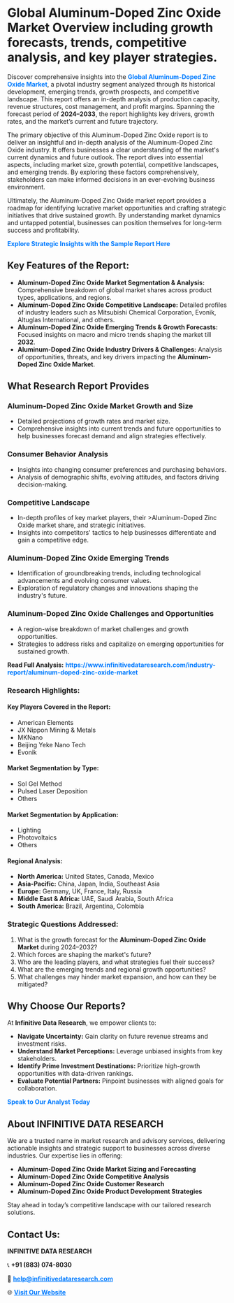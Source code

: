 <h1>Global Aluminum-Doped Zinc Oxide Market Overview including growth forecasts, trends, competitive analysis, and key player strategies.</h1>
<p>
Discover comprehensive insights into the 
<a href="https://www.infinitivedataresearch.com/industry-report/aluminum-doped-zinc-oxide-market" rel="dofollow" style="color: #007BFF; text-decoration: none;"><strong>Global Aluminum-Doped Zinc Oxide Market</strong></a>, a pivotal industry segment analyzed through its historical development, emerging trends, growth prospects, and competitive landscape. This report offers an in-depth analysis of production capacity, revenue structures, cost management, and profit margins. Spanning the forecast period of <strong>2024–2033</strong>, the report highlights key drivers, growth rates, and the market’s current and future trajectory.
</p>
<p>
The primary objective of this Aluminum-Doped Zinc Oxide report is to deliver an insightful and in-depth analysis of the Aluminum-Doped Zinc Oxide industry. It offers businesses a clear understanding of the market's current dynamics and future outlook. The report dives into essential aspects, including market size, growth potential, competitive landscapes, and emerging trends. By exploring these factors comprehensively, stakeholders can make informed decisions in an ever-evolving business environment.
</p>
<p>
Ultimately, the Aluminum-Doped Zinc Oxide market report provides a roadmap for identifying lucrative market opportunities and crafting strategic initiatives that drive sustained growth. By understanding market dynamics and untapped potential, businesses can position themselves for long-term success and profitability.
</p>
<p>
<a href="https://www.infinitivedataresearch.com/request-sample/reportId=105529" style="color: #007BFF; text-decoration: none;"><strong>Explore Strategic Insights with the Sample Report Here</strong></a>
</p>

<h2>Key Features of the Report:</h2>
<ul>
<li><strong>Aluminum-Doped Zinc Oxide Market Segmentation & Analysis:</strong> Comprehensive breakdown of global market shares across product types, applications, and regions.</li>
<li><strong>Aluminum-Doped Zinc Oxide Competitive Landscape:</strong> Detailed profiles of industry leaders such as Mitsubishi Chemical Corporation, Evonik, Altuglas International, and others.</li>
<li><strong>Aluminum-Doped Zinc Oxide Emerging Trends & Growth Forecasts:</strong> Focused insights on macro and micro trends shaping the market till <strong>2032</strong>.</li>
<li><strong>Aluminum-Doped Zinc Oxide Industry Drivers & Challenges:</strong> Analysis of opportunities, threats, and key drivers impacting the <strong>Aluminum-Doped Zinc Oxide Market</strong>.</li>
</ul>

<h2>What Research Report Provides</h2>
<h3>Aluminum-Doped Zinc Oxide Market Growth and Size</h3>
<ul>
<li>Detailed projections of growth rates and market size.</li>
<li>Comprehensive insights into current trends and future opportunities to help businesses forecast demand and align strategies effectively.</li>
</ul>

<h3>Consumer Behavior Analysis</h3>
<ul>
<li>Insights into changing consumer preferences and purchasing behaviors.</li>
<li>Analysis of demographic shifts, evolving attitudes, and factors driving decision-making.</li>
</ul>

<h3>Competitive Landscape</h3>
<ul>
<li>In-depth profiles of key market players, their >Aluminum-Doped Zinc Oxide market share, and strategic initiatives.</li>
<li>Insights into competitors' tactics to help businesses differentiate and gain a competitive edge.</li>
</ul>

<h3>Aluminum-Doped Zinc Oxide Emerging Trends</h3>
<ul>
<li>Identification of groundbreaking trends, including technological advancements and evolving consumer values.</li>
<li>Exploration of regulatory changes and innovations shaping the industry's future.</li>
</ul>

<h3>Aluminum-Doped Zinc Oxide Challenges and Opportunities</h3>
<ul>
<li>A region-wise breakdown of market challenges and growth opportunities.</li>
<li>Strategies to address risks and capitalize on emerging opportunities for sustained growth.</li>
</ul>
<p><strong>Read Full Analysis:</strong> <a href="https://www.infinitivedataresearch.com/industry-report/aluminum-doped-zinc-oxide-market" rel="dofollow" style="color: #007BFF; text-decoration: none;"><strong>https://www.infinitivedataresearch.com/industry-report/aluminum-doped-zinc-oxide-market</strong></a></p>
<h3>Research Highlights:</h3>
<h4>Key Players Covered in the Report:</h4>
<ul><li>American Elements</li><li>JX Nippon Mining &amp; Metals</li><li>MKNano</li><li>Beijing Yeke Nano Tech</li><li>Evonik</li></ul>
<h4>Market Segmentation by Type:</h4>
<ul><li>Sol Gel Method</li><li>Pulsed Laser Deposition</li><li>Others</li></ul>
<h4>Market Segmentation by Application:</h4>
<ul><li>Lighting</li><li>Photovoltaics</li><li>Others</li></ul>

<h4>Regional Analysis:</h4>
<ul>
<li><strong>North America:</strong> United States, Canada, Mexico</li>
<li><strong>Asia-Pacific:</strong> China, Japan, India, Southeast Asia</li>
<li><strong>Europe:</strong> Germany, UK, France, Italy, Russia</li>
<li><strong>Middle East & Africa:</strong> UAE, Saudi Arabia, South Africa</li>
<li><strong>South America:</strong> Brazil, Argentina, Colombia</li>
</ul>

<h3>Strategic Questions Addressed:</h3>
<ol>
<li>What is the growth forecast for the <strong>Aluminum-Doped Zinc Oxide Market</strong> during 2024–2032?</li>
<li>Which forces are shaping the market's future?</li>
<li>Who are the leading players, and what strategies fuel their success?</li>
<li>What are the emerging trends and regional growth opportunities?</li>
<li>What challenges may hinder market expansion, and how can they be mitigated?</li>
</ol>

<h2>Why Choose Our Reports?</h2>
<p>At <strong>Infinitive Data Research</strong>, we empower clients to:</p>
<ul>
<li><strong>Navigate Uncertainty:</strong> Gain clarity on future revenue streams and investment risks.</li>
<li><strong>Understand Market Perceptions:</strong> Leverage unbiased insights from key stakeholders.</li>
<li><strong>Identify Prime Investment Destinations:</strong> Prioritize high-growth opportunities with data-driven rankings.</li>
<li><strong>Evaluate Potential Partners:</strong> Pinpoint businesses with aligned goals for collaboration.</li>
</ul>
<p><a href="https://www.infinitivedataresearch.com/industry-report/aluminum-doped-zinc-oxide-market" rel="dofollow" style="color: #007BFF; text-decoration: none;"><strong>Speak to Our Analyst Today</strong></a></p>

<h2>About INFINITIVE DATA RESEARCH</h2>
<p>We are a trusted name in market research and advisory services, delivering actionable insights and strategic support to businesses across diverse industries. Our expertise lies in offering:</p>
<ul>
<li><strong>Aluminum-Doped Zinc Oxide Market Sizing and Forecasting</strong></li>
<li><strong>Aluminum-Doped Zinc Oxide Competitive Analysis</strong></li>
<li><strong>Aluminum-Doped Zinc Oxide Customer Research</strong></li>
<li><strong>Aluminum-Doped Zinc Oxide Product Development Strategies</strong></li>
</ul>
<p>Stay ahead in today’s competitive landscape with our tailored research solutions.</p>

<h2>Contact Us:</h2>
<p><strong>INFINITIVE DATA RESEARCH</strong></p>
<p>📞 <strong>+91 (883) 074-8030</strong></p>
<p>📧 <strong><a href="mailto:help@infinitivedataresearch.com" style="color: #007BFF;">help@infinitivedataresearch.com</a></strong></p>
<p>🌐 <strong><a href="https://www.infinitivedataresearch.com" rel="dofollow" style="color: #007BFF;">Visit Our Website</a></strong></p>